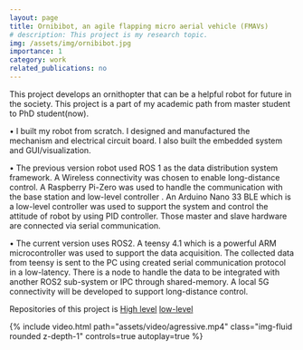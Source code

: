 ```yaml
---
layout: page
title: Ornibibot, an agile flapping micro aerial vehicle (FMAVs)
# description: This project is my research topic.
img: /assets/img/ornibibot.jpg
importance: 1
category: work
related_publications: no
---
```


This project develops an ornithopter that can be a helpful robot for future in the society. This project is a part of my academic path from
master student to PhD student(now).

• I built my robot from scratch. I designed and manufactured the mechanism and electrical circuit board. I also
built the embedded system and GUI/visualization.

• The previous version robot used ROS 1 as the data distribution system framework. A Wireless connectivity
was chosen to enable long-distance control. A Raspberry Pi-Zero was used to handle the communication with
the base station and low-level controller . An Arduino Nano 33 BLE which is a low-level controller was used to
support the system and control the attitude of robot by using PID controller. Those master and slave hardware
are connected via serial communication.

• The current version uses ROS2. A teensy 4.1 which is a powerful ARM microcontroller was used to support the
data acquisition. The collected data from teensy is sent to the PC using created serial communication protocol
in a low-latency. There is a node to handle the data to be integrated with another ROS2 sub-system or IPC
through shared-memory. A local 5G connectivity will be developed to support long-distance control.

Repositories of this project is [High level](https://github.com/labiybafakh/OrnibiBot) [low-level](https://github.com/labiybafakh/OrnibiBotMicro)


<div class="col-sm mt-3 mt-md-0">
    {% include video.html path="assets/video/agressive.mp4" class="img-fluid rounded z-depth-1" controls=true autoplay=true %}
</div>